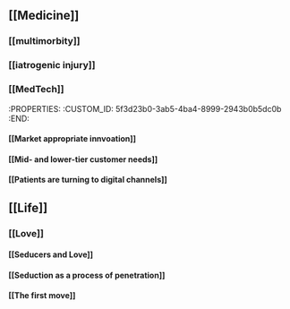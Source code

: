 ## [[Medicine]]
### [[multimorbity]]
### [[iatrogenic injury]]
### [[MedTech]]
   :PROPERTIES:
   :CUSTOM_ID: 5f3d23b0-3ab5-4ba4-8999-2943b0b5dc0b
   :END:
#### [[Market appropriate innvoation]]
#### [[Mid- and lower-tier customer needs]]
#### [[Patients are turning to digital channels]]
## [[Life]]
### [[Love]]
#### [[Seducers and Love]]
#### [[Seduction as a process of penetration]]
#### [[The first move]]

